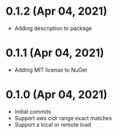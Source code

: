 # 0.1.2 (Apr 04, 2021)
* Adding description to package

# 0.1.1 (Apr 04, 2021)
* Adding MIT license to NuGet

# 0.1.0 (Apr 04, 2021)
* Initial commits
* Support aws cidr range exact matches
* Support a local or remote load